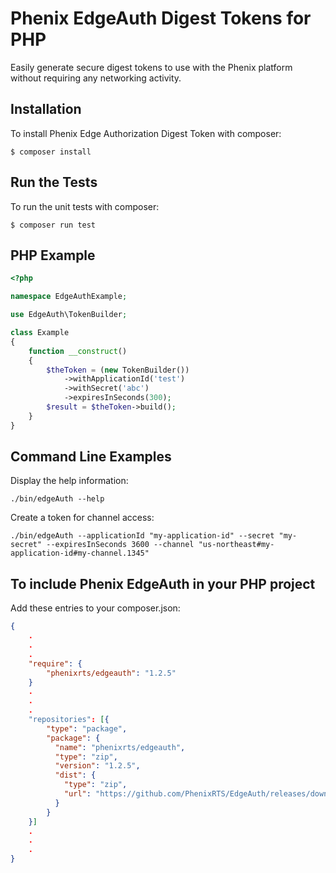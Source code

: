 # Phenix EdgeAuth Digest Tokens for PHP

Easily generate secure digest tokens to use with the Phenix platform without requiring any networking activity.

## Installation

To install Phenix Edge Authorization Digest Token with composer:

```shell script
$ composer install
```

## Run the Tests

To run the unit tests with composer:

```shell script
$ composer run test
```

## PHP Example

```PHP
<?php

namespace EdgeAuthExample;

use EdgeAuth\TokenBuilder;

class Example
{
    function __construct()
    {
        $theToken = (new TokenBuilder())
            ->withApplicationId('test')
            ->withSecret('abc')
            ->expiresInSeconds(300);
        $result = $theToken->build();
    }
}
```

## Command Line Examples

Display the help information:
```shell script
./bin/edgeAuth --help
```

Create a token for channel access:
```shell script
./bin/edgeAuth --applicationId "my-application-id" --secret "my-secret" --expiresInSeconds 3600 --channel "us-northeast#my-application-id#my-channel.1345"
```

## To include Phenix EdgeAuth in your PHP project

Add these entries to your composer.json:

```json
{
    .
    .
    .
    "require": {
        "phenixrts/edgeauth": "1.2.5"
    }
    .
    .
    .
    "repositories": [{
        "type": "package",
        "package": {
          "name": "phenixrts/edgeauth",
          "type": "zip",
          "version": "1.2.5",
          "dist": {
            "type": "zip",
            "url": "https://github.com/PhenixRTS/EdgeAuth/releases/download/php%401.2.4/php@1.2.5.zip"
          }
        }
    }]
    .
    .
    .
}
```
